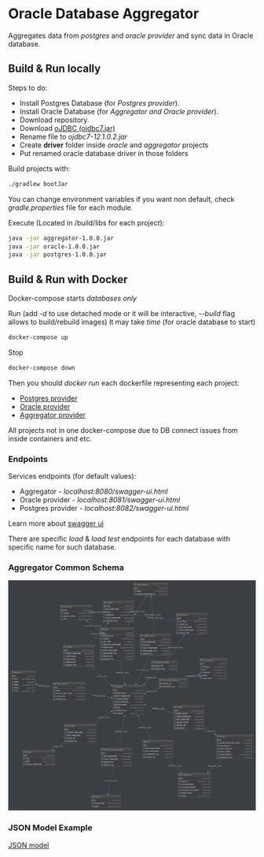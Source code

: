 # Oracle Database Aggregator

Aggregates data from *postgres* and *oracle provider* and sync data in Oracle database.

## Build & Run locally

Steps to do:
* Install Postgres Database (for *Postgres provider*).
* Install Oracle Database (for *Aggregator and Oracle provider*).
* Download repository.
* Download [oJDBC (ojdbc7.jar)](https://www.oracle.com/technetwork/database/features/jdbc/jdbc-drivers-12c-download-1958347.html)
* Rename file to *ojdbc7-12.1.0.2.jar*
* Create **driver** folder inside *oracle* and *aggregator* projects 
* Put renamed oracle database driver in those folders

Build projects with:
```bash
./gradlew bootJar
```

You can change environment variables if you want non default, check *gradle.properties* file for each module.

Execute (Located in /build/libs for each project):
```bash
java -jar aggregator-1.0.0.jar
java -jar oracle-1.0.0.jar
java -jar postgres-1.0.0.jar
```

## Build & Run with Docker

Docker-compose starts *databases only*

Run (add *-d* to use detached mode or it will be interactive, *--build* flag allows to build/rebuild images)
It may take *time* (for oracle database to start)
```bash
docker-compose up
```

Stop
```bash
docker-compose down
```

Then you should *docker run* each dockerfile representing each project:
* [Postgres provider](Dockerfile_postgres)
* [Oracle provider](Dockerfile_oracle)
* [Aggregator provider](Dockerfile_aggregator)

All projects not in one docker-compose due to DB connect issues from inside containers and etc.

### Endpoints

Services endpoints (for default values):
* Aggregator - *localhost:8080/swagger-ui.html*
* Oracle provider - *localhost:8081/swagger-ui.html*
* Postgres provider - *localhost:8082/swagger-ui.html*

Learn more about [swagger ui](https://swagger.io/tools/swagger-ui/)

There are specific *load* & *load test* endpoints for each database with specific name for such database.

### Aggregator Common Schema
![](doc/schema_common.png)

### JSON Model Example

[JSON model](https://pastebin.com/jk3wu6Fh)